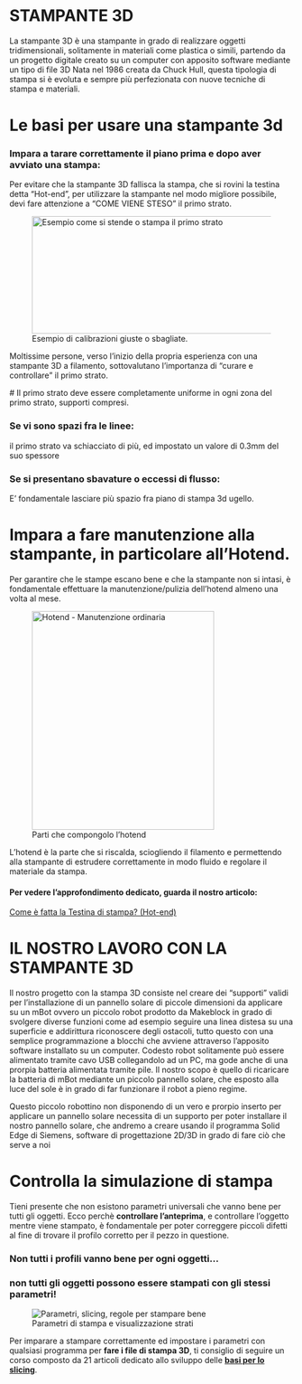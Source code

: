 # STAMPANTE 3D

La stampante 3D è una stampante in grado di realizzare oggetti tridimensionali,
solitamente in materiali come plastica o simili, partendo da un progetto digitale
creato su un computer con apposito software mediante un tipo di file 3D
Nata nel 1986 creata da Chuck Hull, questa tipologia di stampa si è evoluta e
sempre più perfezionata con nuove tecniche di stampa e materiali.



# Le basi per usare una stampante 3d

<h3>Impara a tarare correttamente il piano prima e dopo aver avviato una stampa:</h3>
<p>Per evitare che la stampante 3D fallisca la stampa, che si rovini la testina detta “Hot-end”, per utilizzare la stampante nel modo migliore possibile, devi fare attenzione a “COME VIENE STESO” il primo strato.</p>
<figure class="wp-block-image size-large"><img loading="lazy" width="788" height="208" src="https://www.stampa3dperscuole.it/wp-content/uploads/2020/05/cura-3d-solid-slicer-software-course-learn-to-slice-3d-printing-digital-book-print-settings-learning-improving-filament-layers-2.png" alt="Esempio come si stende o stampa il primo strato" class="wp-image-3077" srcset="https://www.stampa3dperscuole.it/wp-content/uploads/2020/05/cura-3d-solid-slicer-software-course-learn-to-slice-3d-printing-digital-book-print-settings-learning-improving-filament-layers-2.png 788w, https://www.stampa3dperscuole.it/wp-content/uploads/2020/05/cura-3d-solid-slicer-software-course-learn-to-slice-3d-printing-digital-book-print-settings-learning-improving-filament-layers-2-300x79.png 300w, https://www.stampa3dperscuole.it/wp-content/uploads/2020/05/cura-3d-solid-slicer-software-course-learn-to-slice-3d-printing-digital-book-print-settings-learning-improving-filament-layers-2-768x203.png 768w" sizes="(max-width: 788px) 100vw, 788px"><figcaption>Esempio di calibrazioni giuste o sbagliate.</figcaption></figure>
<p>Moltissime persone, verso l’inizio della propria esperienza con una stampante 3D a filamento, sottovalutano l’importanza di “curare e controllare” il primo strato.</p>
# Il primo strato deve essere completamente uniforme in ogni zona del primo strato, supporti compresi.</h4>
<h3>Se vi sono spazi fra le linee:</h3>
<p>il primo strato va schiacciato di più, ed impostato un valore di 0.3mm del suo spessore</p>
<h3>Se si presentano sbavature o eccessi di flusso:</h3>
<p>E’ fondamentale lasciare più spazio fra piano di stampa 3d ugello.</p>

# Impara a fare manutenzione alla stampante, in particolare all’Hotend.
<p>Per garantire che le stampe escano bene e che la stampante non si intasi, è fondamentale effettuare la manutenzione/pulizia dell’hotend almeno una volta al mese.</p>
<figure class="wp-block-image size-large is-resized"><img loading="lazy" src="https://www.stampa3dperscuole.it/wp-content/uploads/2019/08/hotend-testina-temperatura-gestione-comportamento-grafico-estrusore-meccanica-composizione-ugello-3.png" alt="Hotend - Manutenzione ordinaria" class="wp-image-610" width="323" height="387" srcset="https://www.stampa3dperscuole.it/wp-content/uploads/2019/08/hotend-testina-temperatura-gestione-comportamento-grafico-estrusore-meccanica-composizione-ugello-3.png 363w, https://www.stampa3dperscuole.it/wp-content/uploads/2019/08/hotend-testina-temperatura-gestione-comportamento-grafico-estrusore-meccanica-composizione-ugello-3-250x300.png 250w" sizes="(max-width: 323px) 100vw, 323px"><figcaption>Parti che compongolo l’hotend</figcaption></figure>
<p>L’hotend è la parte che si riscalda, sciogliendo il filamento e permettendo alla stampante di estrudere correttamente in modo fluido e regolare il materiale da stampa.</p>
<h4>Per vedere l’approfondimento dedicato, guarda il nostro articolo:</h4>
<p><a href="https://www.stampa3dperscuole.it/2020/01/29/hot-end-testina-di-stampa-3d-come-fatta/">Come è fatta la Testina di stampa? (Hot-end)</a></p>

# IL NOSTRO LAVORO CON LA STAMPANTE 3D

Il nostro progetto con la stampa 3D consiste nel creare dei “supporti” validi per
l’installazione di un pannello solare di piccole dimensioni da applicare su un mBot
ovvero un piccolo robot prodotto da Makeblock in grado di svolgere diverse
funzioni come ad esempio seguire una linea distesa su una superficie e addirittura
riconoscere degli ostacoli, tutto questo con una semplice programmazione a
blocchi che avviene attraverso l’apposito software installato su un computer.
Codesto robot solitamente può essere alimentato tramite cavo USB collegandolo
ad un PC, ma gode anche di una prorpia batteria alimentata tramite pile.
Il nostro scopo è quello di ricaricare la batteria di mBot mediante un piccolo
pannello solare, che esposto alla luce del sole è in grado di far funzionare il robot
a pieno regime.

Questo piccolo robottino non disponendo di un vero e prorpio inserto per applicare
un pannello solare necessita di un supporto per poter installare il nostro pannello
solare, che andremo a creare usando il programma Solid Edge di Siemens,
software di progettazione 2D/3D in grado di fare ciò che serve a noi


# Controlla la simulazione di stampa

<p>Tieni presente che non esistono parametri universali che vanno bene per tutti gli oggetti. Ecco perchè <strong>controllare l’anteprima</strong>, e controllare l’oggetto mentre viene stampato, è fondamentale per poter correggere piccoli difetti al fine di trovare il profilo corretto per il pezzo in questione.</p>
<h3>Non tutti i profili vanno bene per ogni oggetti…</h3>
<h3>non tutti gli oggetti possono essere stampati con gli stessi parametri!</h3>
<figure class="wp-block-image size-large"><img src="https://www.stampa3dperscuole.it/wp-content/uploads/2020/05/pathio-slicing-lessons-learning-how-to-slice-3d-printing-program-guide-course-supports4.gif" alt="Parametri, slicing, regole per stampare bene" class="wp-image-3044"><figcaption>Parametri di stampa  e visualizzazione strati</figcaption></figure>
<p>Per imparare a stampare correttamente ed impostare i parametri con qualsiasi programma per <strong>fare i file di stampa 3D</strong>, ti consiglio di seguire un corso composto da 21 articoli dedicato allo sviluppo delle <strong><a href="https://www.stampa3dperscuole.it/category/cura-3d/">basi per lo slicing</a></strong>.</p>






